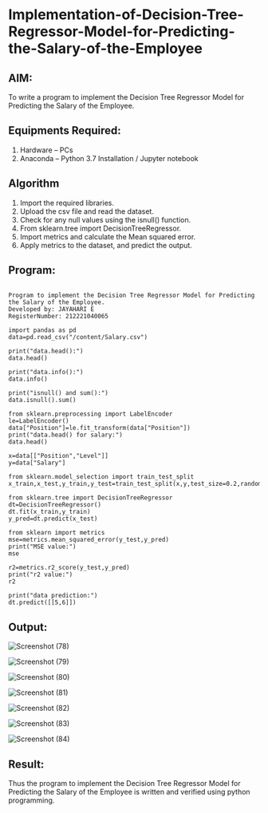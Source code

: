 # Implementation-of-Decision-Tree-Regressor-Model-for-Predicting-the-Salary-of-the-Employee

## AIM:
To write a program to implement the Decision Tree Regressor Model for Predicting the Salary of the Employee.

## Equipments Required:
1. Hardware – PCs
2. Anaconda – Python 3.7 Installation / Jupyter notebook

## Algorithm
1. Import the required libraries.
2. Upload the csv file and read the dataset.
3. Check for any null values using the isnull() function.
4. From sklearn.tree import DecisionTreeRegressor.
5. Import metrics and calculate the Mean squared error.
6. Apply metrics to the dataset, and predict the output.

## Program:
```

Program to implement the Decision Tree Regressor Model for Predicting the Salary of the Employee.
Developed by: JAYAHARI E
RegisterNumber: 212221040065

import pandas as pd
data=pd.read_csv("/content/Salary.csv")

print("data.head():")
data.head()

print("data.info():")
data.info()

print("isnull() and sum():")
data.isnull().sum()

from sklearn.preprocessing import LabelEncoder
le=LabelEncoder()
data["Position"]=le.fit_transform(data["Position"])
print("data.head() for salary:")
data.head()

x=data[["Position","Level"]]
y=data["Salary"]

from sklearn.model_selection import train_test_split
x_train,x_test,y_train,y_test=train_test_split(x,y,test_size=0.2,random_state=2)

from sklearn.tree import DecisionTreeRegressor
dt=DecisionTreeRegressor()
dt.fit(x_train,y_train)
y_pred=dt.predict(x_test)

from sklearn import metrics
mse=metrics.mean_squared_error(y_test,y_pred)
print("MSE value:")
mse

r2=metrics.r2_score(y_test,y_pred)
print("r2 value:")
r2

print("data prediction:")
dt.predict([[5,6]])
```

## Output:
![Screenshot (78)](https://github.com/Naadira/Implementation-of-Decision-Tree-Regressor-Model-for-Predicting-the-Salary-of-the-Employee/assets/128135126/8efa355b-1088-486b-9e25-a4276bd05516)

![Screenshot (79)](https://github.com/Naadira/Implementation-of-Decision-Tree-Regressor-Model-for-Predicting-the-Salary-of-the-Employee/assets/128135126/0f3748b5-4458-41ec-9ee0-fff55bcec142)

![Screenshot (80)](https://github.com/Naadira/Implementation-of-Decision-Tree-Regressor-Model-for-Predicting-the-Salary-of-the-Employee/assets/128135126/f8082fb8-ffd7-46d1-9045-0afbeea4328a)

![Screenshot (81)](https://github.com/Naadira/Implementation-of-Decision-Tree-Regressor-Model-for-Predicting-the-Salary-of-the-Employee/assets/128135126/4aae0e76-c393-4554-9bfa-0ae47e2a1e48)

![Screenshot (82)](https://github.com/Naadira/Implementation-of-Decision-Tree-Regressor-Model-for-Predicting-the-Salary-of-the-Employee/assets/128135126/abf2cfc3-780a-48e5-b5b8-2006abd04b03)

![Screenshot (83)](https://github.com/Naadira/Implementation-of-Decision-Tree-Regressor-Model-for-Predicting-the-Salary-of-the-Employee/assets/128135126/d49ea147-e0a5-4d5c-a871-3efcc5357f65)

![Screenshot (84)](https://github.com/Naadira/Implementation-of-Decision-Tree-Regressor-Model-for-Predicting-the-Salary-of-the-Employee/assets/128135126/ba98ff26-baf1-449d-bdfb-1a4a1bc41f18)


## Result:
Thus the program to implement the Decision Tree Regressor Model for Predicting the Salary of the Employee is written and verified using python programming.

